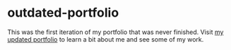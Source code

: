 # outdated-portfolio

This was the first iteration of my portfolio that was never finished.
Visit [my updated portfolio](https://llxovell.github.io/) to learn a bit about me and see some of my work.
